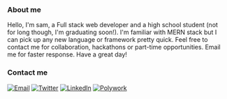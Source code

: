 ### About me

Hello, I'm sam, a Full stack web developer and a high school student (not for long though, I'm graduating soon!). I'm familiar with MERN stack but I can pick up any new language or framework pretty quick. Feel free to contact me for collaboration, hackathons or part-time opportunities. Email me for faster response. Have a great day!

### Contact me

[![Email](https://img.shields.io/badge/-Email-000?logo=protonmail)](mailto:samihatasnim@proton.me)
[![Twitter](https://img.shields.io/badge/-Twitter-000?logo=twitter)](https://twitter.com/SamihaTasnimm)
[![LinkedIn](https://img.shields.io/badge/LinkedIn-000?logo=linkedin)](https://www.linkedin.com/in/samiha-tasnim/)
[![Polywork](https://img.shields.io/badge/Polywork-000?logo=polywork)](https://poly.work/samihatasnim)
